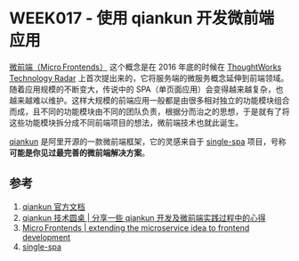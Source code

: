 # WEEK017 - 使用 qiankun 开发微前端应用

[微前端（Micro Frontends）](https://micro-frontends.org/) 这个概念是在 2016 年底的时候在 [ThoughtWorks Technology Radar](https://www.thoughtworks.com/radar/techniques/micro-frontends) 上首次提出来的，它将服务端的微服务概念延伸到前端领域。随着应用规模的不断变大，传说中的 SPA（单页面应用）会变得越来越复杂，也越来越难以维护。这样大规模的前端应用一般都是由很多相对独立的功能模块组合而成，且不同的功能模块由不同的团队负责，根据分而治之的思想，于是就有了将这些功能模块拆分成不同前端项目的想法，微前端技术也就此诞生。

[qiankun](https://qiankun.umijs.org/zh) 是阿里开源的一款微前端框架，它的灵感来自于 [single-spa](https://github.com/CanopyTax/single-spa) 项目，号称 **可能是你见过最完善的微前端解决方案**。

## 参考

1. [qiankun 官方文档](https://qiankun.umijs.org/zh)
1. [qiankun 技术圆桌 | 分享一些 qiankun 开发及微前端实践过程中的心得](https://www.yuque.com/kuitos/gky7yw)
1. [Micro Frontends | extending the microservice idea to frontend development](https://micro-frontends.org/)
1. [single-spa](https://single-spa.js.org/)
